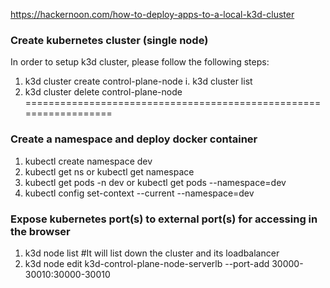 https://hackernoon.com/how-to-deploy-apps-to-a-local-k3d-cluster
### Create kubernetes cluster (single node)
In order to setup k3d cluster, please follow the following steps:
1. k3d cluster create control-plane-node
    i. k3d cluster list
2. k3d cluster delete control-plane-node
==================================================================
### Create a namespace and deploy docker container
1. kubectl create namespace dev
2. kubectl get ns or kubectl get namespace
3. kubectl get pods -n dev or kubectl get pods --namespace=dev
4. kubectl config set-context --current --namespace=dev

### Expose kubernetes port(s) to external port(s) for accessing in the browser
1. k3d node list    #It will list down the cluster and its loadbalancer
2. k3d node edit k3d-control-plane-node-serverlb --port-add 30000-30010:30000-30010